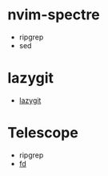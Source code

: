 # nvim-spectre
- ripgrep
- sed

# lazygit
- [lazygit](https://github.com/jesseduffield/lazygit)

# Telescope
- ripgrep
- [fd](https://github.com/sharkdp/fd)
